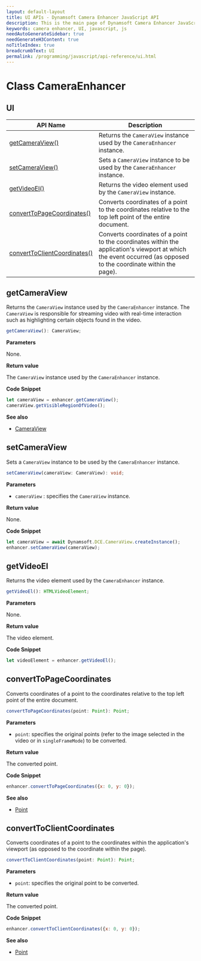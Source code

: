 ```yaml
---
layout: default-layout
title: UI APIs - Dynamsoft Camera Enhancer JavaScript API
description: This is the main page of Dynamsoft Camera Enhancer JavaScript SDK UI.
keywords: camera enhancer, UI, javascript, js
needAutoGenerateSidebar: true
needGenerateH3Content: true
noTitleIndex: true
breadcrumbText: UI
permalink: /programming/javascript/api-reference/ui.html
---
```


# Class CameraEnhancer

## UI

| API Name                                                         | Description                                                                                                                                                      |
| ---------------------------------------------------------------- | ---------------------------------------------------------------------------------------------------------------------------------------------------------------- |
| [getCameraView()](ui.md#getcameraview)                             | Returns the `CameraView` instance used by the `CameraEnhancer` instance.                                                                                         |
| [setCameraView()](ui.md#setcameraview)                             | Sets a `CameraView` instance to be used by the `CameraEnhancer` instance.                                                                                        |
| [getVideoEl()](ui.md#getvideoel)                                   | Returns the video element used by the `CameraView` instance.                                                                                                     |
| [convertToPageCoordinates()](ui.md#converttopagecoordinates)     | Converts coordinates of a point to the coordinates relative to the top left point of the entire document.                                                        |
| [convertToClientCoordinates()](ui.md#converttoclientcoordinates) | Converts coordinates of a point to the coordinates within the application's viewport at which the event occurred (as opposed to the coordinate within the page). |

## getCameraView

Returns the `CameraView` instance used by the `CameraEnhancer` instance. The `CameraView` is responsible for streaming video with real-time interaction such as highlighting certain objects found in the video.

```typescript
getCameraView(): CameraView;
```

**Parameters**

None.

**Return value**

The `CameraView` instance used by the `CameraEnhancer` instance.

**Code Snippet**

```javascript
let cameraView = enhancer.getCameraView();
cameraView.getVisibleRegionOfVideo();
```

**See also**

* [CameraView](cameraview.md)

## setCameraView

Sets a `CameraView` instance to be used by the `CameraEnhancer` instance.

```typescript
setCameraView(cameraView: CameraView): void;
```

**Parameters**

* `cameraView` : specifies the `CameraView` instance.

**Return value**

None.

**Code Snippet**

```javascript
let cameraView = await Dynamsoft.DCE.CameraView.createInstance();
enhancer.setCameraView(cameraView);
```

## getVideoEl

Returns the video element used by the `CameraEnhancer` instance.

```typescript
getVideoEl(): HTMLVideoElement;
```

**Parameters**

None.

**Return value**

The video element.

**Code Snippet**

```javascript
let videoElement = enhancer.getVideoEl();
```
<!--
## setVideoEl

Sets a video element to be used by the `CameraView` instance.

```typescript
setVideoEl(videoElement: HTMLVideoElement): Promise<void>;
```

**Parameters**

* `videoElement` : specifies an `HTMLVideoElement` element.

**Return value**

A promise resolving to none.

**Code Snippet**

```javascript
let el = document.getElementById("videoElement");
enhancer.setVideoEl(el);
```
-->

## convertToPageCoordinates

Converts coordinates of a point to the coordinates relative to the top left point of the entire document.

```typescript
convertToPageCoordinates(point: Point): Point;
```

**Parameters**

* `point`: specifies the original points (refer to the image selected in the video or in `singleFrameMode`) to be converted.

**Return value**

The converted point.

**Code Snippet**

```javascript
enhancer.convertToPageCoordinates({x: 0, y: 0});
```

**See also**

* [Point](https://www.dynamsoft.com/capture-vision/docs/core/enums/core/buffer-overflow-protection-mode.html?lang=js)

## convertToClientCoordinates

Converts coordinates of a point to the coordinates within the application's viewport (as opposed to the coordinate within the page).

```typescript
convertToClientCoordinates(point: Point): Point;
```

**Parameters**

* `point`: specifies the original point to be converted.

**Return value**

The converted point.

**Code Snippet**

```javascript
enhancer.convertToClientCoordinates({x: 0, y: 0});
```

**See also**

* [Point](https://www.dynamsoft.com/capture-vision/docs/core/enums/core/buffer-overflow-protection-mode.html?lang=js)